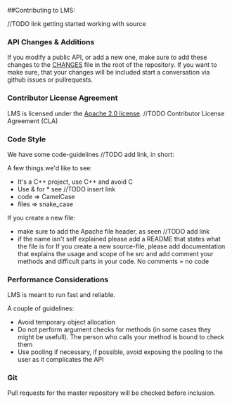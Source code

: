 ##Contributing to LMS:

//TODO link getting started working with source

### API Changes & Additions
If you modify a public API, or add a new one, make sure to add these changes to the [CHANGES](https://github.com/Phibedy/LMS/CHANGES) file in the root of the repository.
If you want to make sure, that your changes will be included start a conversation via github issues or pullrequests.

### Contributor License Agreement

LMS is licensed under the [Apache 2.0 license](http://www.apache.org/licenses/LICENSE-2.0.html).
//TODO Contributor License Agreement (CLA)

### Code Style

We have some code-guidelines //TODO add link, in short:

A few things we'd like to see:

  * It's a C++ project, use C++ and avoid C
  * Use & for * see //TODO insert link
  * code => CamelCase
  * files => snake_case

If you create a new file:
  * make sure to add the Apache file header, as seen //TODO add link
  * if the name isn't self explained please add a README that states what the file is for
If you create a new source-file, please add documentation that explains the usage and scope of he src and add comment your methods and difficult parts in your code.
No comments = no code

### Performance Considerations

LMS is meant to run fast and reliable.

A couple of guidelines:
  * Avoid temporary object allocation
  * Do not perform argument checks for methods (in some cases they might be usefull). The person who calls your method is bound to check them
  * Use pooling if necessary, if possible, avoid exposing the pooling to the user as it complicates the API

### Git

Pull requests for the master repository will be checked before inclusion.
